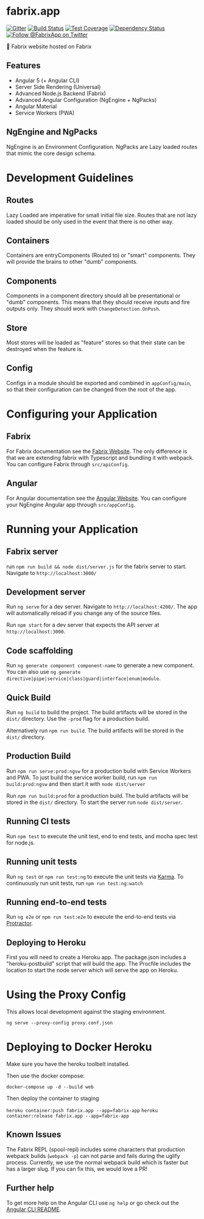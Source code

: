 # fabrix.app

[![Gitter][gitter-image]][gitter-url]
[![Build Status][ci-image]][ci-url]
[![Test Coverage][coverage-image]][coverage-url]
[![Dependency Status][daviddm-image]][daviddm-url]
[![Follow @FabrixApp on Twitter][twitter-image]][twitter-url]

:evergreen_tree: Fabrix website hosted on Fabrix

## Features
 - Angular 5 (+ Angular CLI)
 - Server Side Rendering (Universal)
 - Advanced Node.js Backend (Fabrix)
 - Advanced Angular Configuration (NgEngine + NgPacks)
 - Angular Material
 - Service Workers (PWA)

## NgEngine and NgPacks
NgEngine is an Environment Configuration. NgPacks are Lazy loaded routes that mimic the core design schema.

# Development Guidelines
## Routes
Lazy Loaded are imperative for small initial file size. Routes that are not lazy loaded should be only used in the event that there is no other way.

## Containers
Containers are entryComponents (Routed to) or "smart" components. They will provide the brains to other "dumb" components.

## Components
Components in a component directory should all be presentational or "dumb" components. This means that they should receive inputs and fire outputs only. They should work with `ChangeDetection.OnPush`.

## Store
Most stores will be loaded as "feature" stores so that their state can be destroyed when the feature is.

## Config
Configs in a module should be exported and combined in `appConfig/main`, so that their configuration can be changed from the root of the app.

# Configuring your Application
## Fabrix
For Fabrix documentation see the [Fabrix Website](https://fabrixjs.io).  The only difference is that we are extending fabrix with Typescript and bundling it with webpack. You can configure Fabrix through `src/apiConfig`.

## Angular
For Angular documentation see the [Angular Website](https://angular.io).  You can configure your NgEngine Angular app through `src/appConfig`. 

# Running your Application

## Fabrix server
run `npm run build && node dist/server.js` for the fabrix server to start. Navigate to `http://localhost:3000/`

## Development server

Run `ng serve` for a dev server. Navigate to `http://localhost:4200/`. The app will automatically reload if you change any of the source files.

Run `npm start` for a dev server that expects the API server at `http://localhost:3000`.  

## Code scaffolding

Run `ng generate component component-name` to generate a new component. You can also use `ng generate directive|pipe|service|class|guard|interface|enum|module`.

## Quick Build

Run `ng build` to build the project. The build artifacts will be stored in the `dist/` directory. Use the `-prod` flag for a production build.

Alternatively run `npm run build`. The build artifacts will be stored in the `dist/` directory.

## Production Build
Run `npm run serve:prod:ngsw` for a production build with Service Workers and PWA. To just build the service worker build, run `npm run build:prod:ngsw` and then start it with `node dist/server`

Run `npm run build:prod` for a production build. The build artifacts will be stored in the `dist/` directory. To start the server run `node dist/server`.

## Running CI tests
Run `npm test` to execute the unit test, end to end tests, and mocha spec test for node.js.

## Running unit tests

Run `ng test` or `npm run test:ng` to execute the unit tests via [Karma](https://karma-runner.github.io). To continuously run unit tests, run `npm run test:ng:watch`

## Running end-to-end tests

Run `ng e2e` or `npm run test:e2e` to execute the end-to-end tests via [Protractor](http://www.protractortest.org/).

## Deploying to Heroku
First you will need to create a Heroku app. The package.json includes a "heroku-postbuild" script that will build the app. The Procfile includes the location to start the node server which will serve the app on Heroku.


# Using the Proxy Config
This allows local development against the staging environment.

`ng serve --proxy-config proxy.conf.json`

# Deploying to Docker Heroku
Make sure you have the heroku toolbelt installed.

Then use the docker compose:

`docker-compose up -d --build web`

Then deploy the container to staging

`heroku container:push fabrix.app --app=fabrix-app`
`heroku container:release fabrix.app --app=fabrix-app`

## Known Issues
The Fabrix REPL (spool-repl) includes some characters that production webpack builds (`webpack -p`) can not parse and fails during the uglify process.  Currently, we use the normal webpack build which is faster but has a larger slug. If you can fix this, we would love a PR!

## Further help

To get more help on the Angular CLI use `ng help` or go check out the [Angular CLI README](https://github.com/angular/angular-cli/blob/master/README.md).

[ci-image]: https://img.shields.io/circleci/project/github/fabrix-app/fabrix.app/master.svg
[ci-url]: https://circleci.com/gh/fabrix-app/fabrix.app/tree/master
[daviddm-image]: http://img.shields.io/david/fabrix-app/fabrix.app.svg?style=flat-square
[daviddm-url]: https://david-dm.org/fabrix-app/fabrix.app
[gitter-image]: http://img.shields.io/badge/+%20GITTER-JOIN%20CHAT%20%E2%86%92-1DCE73.svg?style=flat-square
[gitter-url]: https://gitter.im/fabrix-app/fabrix
[twitter-image]: https://img.shields.io/twitter/follow/FabrixApp.svg?style=social
[twitter-url]: https://twitter.com/FabrixApp
[coverage-image]: https://img.shields.io/codeclimate/coverage/github/fabrix-app/fabrix.app.svg?style=flat-square
[coverage-url]: https://codeclimate.com/github/fabrix-app/fabrix.app/coverage
